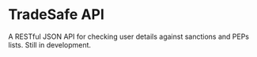 # TradeSafe API

A RESTful JSON API for checking user details against sanctions and PEPs lists. Still in development.

